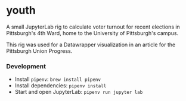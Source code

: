 # youth

A small JupyterLab rig to calculate voter turnout for recent elections
in Pittsburgh's 4th Ward, home to the University of Pittsburgh's campus.

This rig was used for a Datawrapper visualization in an article for the
Pittsburgh Union Progress.

### Development

- Install `pipenv`: `brew install pipenv`
- Install dependencies: `pipenv install`
- Start and open JupyterLab: `pipenv run jupyter lab`

